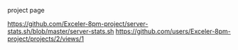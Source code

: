 project page

https://github.com/Exceler-8pm-project/server-stats.sh/blob/master/server-stats.sh
https://github.com/users/Exceler-8pm-project/projects/2/views/1
